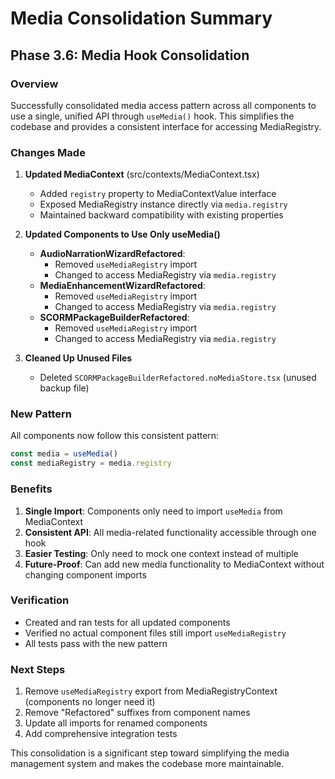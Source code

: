 # Media Consolidation Summary

## Phase 3.6: Media Hook Consolidation

### Overview
Successfully consolidated media access pattern across all components to use a single, unified API through `useMedia()` hook. This simplifies the codebase and provides a consistent interface for accessing MediaRegistry.

### Changes Made

1. **Updated MediaContext** (src/contexts/MediaContext.tsx)
   - Added `registry` property to MediaContextValue interface
   - Exposed MediaRegistry instance directly via `media.registry`
   - Maintained backward compatibility with existing properties

2. **Updated Components to Use Only useMedia()**
   - **AudioNarrationWizardRefactored**: 
     - Removed `useMediaRegistry` import
     - Changed to access MediaRegistry via `media.registry`
   - **MediaEnhancementWizardRefactored**: 
     - Removed `useMediaRegistry` import  
     - Changed to access MediaRegistry via `media.registry`
   - **SCORMPackageBuilderRefactored**: 
     - Removed `useMediaRegistry` import
     - Changed to access MediaRegistry via `media.registry`

3. **Cleaned Up Unused Files**
   - Deleted `SCORMPackageBuilderRefactored.noMediaStore.tsx` (unused backup file)

### New Pattern
All components now follow this consistent pattern:
```typescript
const media = useMedia()
const mediaRegistry = media.registry
```

### Benefits
1. **Single Import**: Components only need to import `useMedia` from MediaContext
2. **Consistent API**: All media-related functionality accessible through one hook
3. **Easier Testing**: Only need to mock one context instead of multiple
4. **Future-Proof**: Can add new media functionality to MediaContext without changing component imports

### Verification
- Created and ran tests for all updated components
- Verified no actual component files still import `useMediaRegistry`
- All tests pass with the new pattern

### Next Steps
1. Remove `useMediaRegistry` export from MediaRegistryContext (components no longer need it)
2. Remove "Refactored" suffixes from component names
3. Update all imports for renamed components
4. Add comprehensive integration tests

This consolidation is a significant step toward simplifying the media management system and makes the codebase more maintainable.